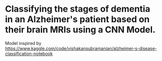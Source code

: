 # Classifying the stages of dementia in an Alzheimer's patient based on their brain MRIs using a CNN Model.
Model inspired by https://www.kaggle.com/code/vishakansubramanian/alzheimer-s-disease-classification-notebook
